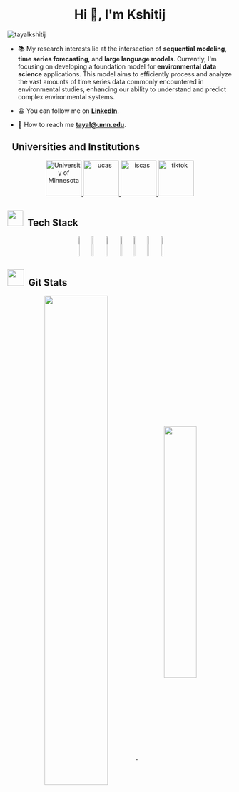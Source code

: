 <h1 align="center">Hi 👋, I'm Kshitij</h1>

<p align="left"> <img src="https://komarev.com/ghpvc/?username=ddz16&label=Profile%20views&color=0e75b6&style=flat" alt="tayalkshitij" /> </p>

- 📚 My research interests lie at the intersection of **sequential modeling**, **time series forecasting**, and **large language models**. Currently, I'm focusing on developing a foundation model for **environmental data science** applications. This model aims to efficiently process and analyze the vast amounts of time series data commonly encountered in environmental studies, enhancing our ability to understand and predict complex environmental systems.

- 😀 You can follow me on [**LinkedIn**](https://www.linkedin.com/in/kshitij-t-a5789545/).

- 📧 How to reach me **tayal@umn.edu**.


<h2>&nbsp Universities and Institutions</h2>

<div align="center">
<p> 
   <a href="https://www.umn.edu/" target="_blank" rel="noreferrer"> <img src="https://cdn.worldvectorlogo.com/logos/university-of-minnesota.svg" alt="University of Minnesota" width="80" height="80"/> </a>
   <a href="https://www.ucas.ac.cn/" target="_blank" rel="noreferrer"> <img src="https://bkimg.cdn.bcebos.com/pic/0df3d7ca7bcb0a46162bebcb6163f6246b60af33" alt="ucas" width="80" height="80"/> </a> 
   <a href="http://www.iscas.ac.cn/" target="_blank" rel="noreferrer"> <img src="https://bkimg.cdn.bcebos.com/pic/0bd162d9f2d3572c74c412de8d13632762d0c38a" alt="iscas" width="80" height="80"/> </a> 
   <a href="https://www.bytedance.com/zh/" target="_blank" rel="noreferrer"> <img src="https://bkimg.cdn.bcebos.com/pic/21a4462309f79052982293b04fa4c0ca7bcb0b467fbf" alt="tiktok" width="80" height="80"/> </a> 
</p>
</div>

<h2><img src = "https://media2.giphy.com/media/QssGEmpkyEOhBCb7e1/giphy.gif?cid=ecf05e47a0n3gi1bfqntqmob8g9aid1oyj2wr3ds3mg700bl&rid=giphy.gif" width ="35">&nbsp Tech Stack</h2>

<div align="center">
  <img align="center"  height="45" width="6%" src="https://cdn.jsdelivr.net/gh/devicons/devicon/icons/python/python-original.svg">
  <img align="center"  height="45" width="5%" src="https://cdn.jsdelivr.net/gh/devicons/devicon/icons/cplusplus/cplusplus-original.svg">
  <img align="center"  height="45" width="6%" src="https://cdn.jsdelivr.net/gh/devicons/devicon/icons/c/c-original.svg">
  <img align="center"  height="45" width="5%" src="https://cdn.jsdelivr.net/gh/devicons/devicon/icons/matlab/matlab-original.svg">
  <img align="center"  height="45" width="5%" src="https://cdn.jsdelivr.net/gh/devicons/devicon/icons/pytorch/pytorch-original.svg">
  <img align="center"  height="45" width="6%" src="https://cdn.jsdelivr.net/gh/devicons/devicon/icons/tensorflow/tensorflow-original.svg">
  <img align="center"  height="45" width="5%" src="https://cdn.jsdelivr.net/gh/devicons/devicon/icons/git/git-original.svg">
</div>

<!--
## &#128202; Git Stats
-->

<h2 ><img src ="https://camo.githubusercontent.com/f11b92476ee793cfe97f20e0564ab552bd9bd670179d7b6772c59bb4d3218ca6/68747470733a2f2f692e70696e696d672e636f6d2f6f726967696e616c732f36352f63342f66342f36356334663435323537316265313236316539633632336637646134383861632e676966" width ="37">&nbsp Git Stats</h1>
<div align="center">
<a  href="https://github-readme-stats.vercel.app/api?username=tayalkshitij&theme=vue&show_icons=true&bg_color=0d1117&text_color=ccc&include_all_commits=true&border_radius=15&hide_border=true&count_private=true">
  <img align="center" width="53%" src="https://github-readme-stats.vercel.app/api?username=tayalkshitij&theme=vue&show_icons=true&bg_color=0d1117&text_color=ccc&include_all_commits=true&border_radius=15&hide_border=true&count_private=true"/>
</a>


<a href="https://github-readme-stats.vercel.app/api/top-langs/?username=tayalkshitij&layout=compact&theme=vue&show_icons=true&bg_color=0d1117&text_color=ccc&include_all_commits=true&border_radius=15&hide_border=true&langs_count=8&hide=HTML,CSS,Batchfile&exclude_repo=Learning-Resource&count_private=true">
  <img align="center" width="38%" src="https://github-readme-stats.vercel.app/api/top-langs/?username=tayalkshitij&layout=compact&theme=vue&show_icons=true&bg_color=0d1117&text_color=ccc&include_all_commits=true&border_radius=15&hide_border=true&langs_count=8&hide=HTML,CSS,Batchfile&exclude_repo=Learning-Resource&count_private=true" />
</a>
</div>




